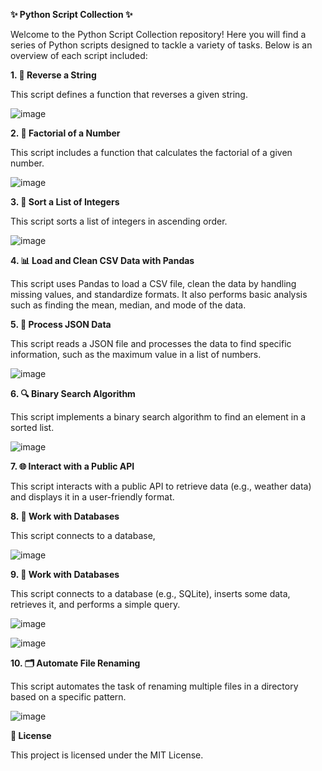 **✨ Python Script Collection ✨**

Welcome to the Python Script Collection repository! Here you will find a series of Python scripts designed to tackle a variety of tasks. Below is an overview of each script included:

**1. 🧩 Reverse a String**

This script defines a function that reverses a given string.

![image](https://github.com/user-attachments/assets/50720f96-e020-4d1f-81f3-358c4ab25293)


**2. 🎲 Factorial of a Number**

This script includes a function that calculates the factorial of a given number.

![image](https://github.com/user-attachments/assets/657199a4-de31-43d8-9db7-f6f93af8389f)


**3. 🔢 Sort a List of Integers**

This script sorts a list of integers in ascending order.

![image](https://github.com/user-attachments/assets/4910e0f3-6bd5-4c47-8a52-a682134d406e)


**4. 📊 Load and Clean CSV Data with Pandas**

This script uses Pandas to load a CSV file, clean the data by handling missing values, and standardize formats. It also performs basic analysis such as finding the mean, median, and mode of the data.

**5. 📁 Process JSON Data**

This script reads a JSON file and processes the data to find specific information, such as the maximum value in a list of numbers.

![image](https://github.com/user-attachments/assets/dd3af460-ab3a-4788-a843-9a6139246424)



**6. 🔍 Binary Search Algorithm**

This script implements a binary search algorithm to find an element in a sorted list.

![image](https://github.com/user-attachments/assets/0315e5ea-40ae-4a34-9a5a-ac5ab0151409)


**7. 🌐 Interact with a Public API**

This script interacts with a public API to retrieve data (e.g., weather data) and displays it in a user-friendly format.

**8. 💾 Work with Databases**

This script connects to a database,

![image](https://github.com/user-attachments/assets/438b1165-30f0-4d83-9f2b-13d1ec8db9b9)


**9. 💾 Work with Databases**

This script connects to a database (e.g., SQLite), inserts some data, retrieves it, and performs a simple query.

![image](https://github.com/user-attachments/assets/0236a43b-336c-4ee4-b281-6036859c23c4)

![image](https://github.com/user-attachments/assets/595061b2-16f2-4af5-911f-76bf768d9351)



**10. 🗂️ Automate File Renaming**

This script automates the task of renaming multiple files in a directory based on a specific pattern.

![image](https://github.com/user-attachments/assets/48c0a778-5f21-4b00-8ebf-4bddd4848403)



**📜 License**

This project is licensed under the MIT License.

